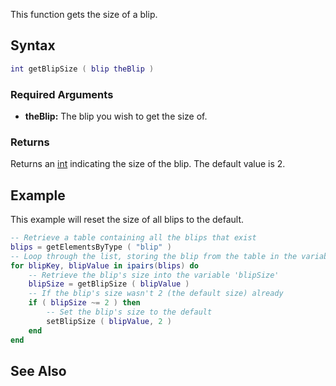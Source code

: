 This function gets the size of a blip.

Syntax
------

``` lua
int getBlipSize ( blip theBlip )
```

### Required Arguments

-   **theBlip:** The blip you wish to get the size of.

### Returns

Returns an [int](/int.md "wikilink") indicating the size of the blip. The default value is 2.

Example
-------

This example will reset the size of all blips to the default.

``` lua
-- Retrieve a table containing all the blips that exist
blips = getElementsByType ( "blip" )
-- Loop through the list, storing the blip from the table in the variable blipValue
for blipKey, blipValue in ipairs(blips) do
    -- Retrieve the blip's size into the variable 'blipSize'
    blipSize = getBlipSize ( blipValue )
    -- If the blip's size wasn't 2 (the default size) already
    if ( blipSize ~= 2 ) then
        -- Set the blip's size to the default
        setBlipSize ( blipValue, 2 )
    end
end
```

See Also
--------
